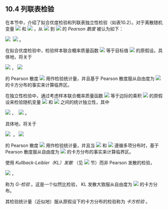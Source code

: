 ## 10.4 列联表检验

在本节中，介绍了拟合优度检验和列联表独立性检验（如表10.2）。对于离散随机变量 <img src="http://latex.codecogs.com/gif.latex?x\in\left\{1,\ldots,l\right\}" style="border:none;"> 和 <img src="http://latex.codecogs.com/gif.latex?y\in\left\{1,\ldots,m\right\}" style="border:none;"> ，从 <img src="http://latex.codecogs.com/gif.latex?p_{x,y}" style="border:none;"> 到 <img src="http://latex.codecogs.com/gif.latex?q_{x,y}" style="border:none;"> 的 *Pearson 散度* 被认为如下：  

 <img src="http://latex.codecogs.com/gif.latex?\sum_{x=1}^{l}\sum_{y=1}^{m}\frac{(p_{x,y}-q_{x,y})^{2}}{q_{x,y}}" style="border:none;">  <img src="http://latex.codecogs.com/gif.latex?(10.1)" style="border:none;"> 。  
 
在拟合优度检验中，检验样本联合概率质量函数 <img src="http://latex.codecogs.com/gif.latex?\hat{f}(x,y)=\frac{c_{x,y}}{n}" style="border:none;"> 等于目标值 <img src="http://latex.codecogs.com/gif.latex?f(x,y)" style="border:none;"> 的原假设。具体地，将关于  

<img src="http://latex.codecogs.com/gif.latex?p_{x,y}=\hat{f}(x,y)" style="border:none;"> ， <img src="http://latex.codecogs.com/gif.latex?q_{x,y}=f(x,y)" style="border:none;">

的 Pearson 散度 <img src="http://latex.codecogs.com/gif.latex?(10.1)" style="border:none;"> 用作检验统计量，并且基于 Pearson 散度服从自由度为 <img src="http://latex.codecogs.com/gif.latex?lm-1" style="border:none;"> 的卡方分布的事实来计算临界区。  

在独立性检验中，通过考虑样本联合概率质量函数 <img src="http://latex.codecogs.com/gif.latex?\hat{f}(x,y)=\frac{c_{x,y}}{n}" style="border:none;"> 等于边际的乘积 <img src="http://latex.codecogs.com/gif.latex?\hat{g}(x)\hat{h}(y)" style="border:none;"> 的原假设来检验随机变量 <img src="http://latex.codecogs.com/gif.latex?x" style="border:none;"> 和 <img src="http://latex.codecogs.com/gif.latex?y" style="border:none;"> 之间的统计独立性，其中  

<img src="http://latex.codecogs.com/gif.latex?\hat{g}(x)=\frac{d_{x}}{n}=\frac{1}{n}\sum_{y=1}^{m}c_{x,y}" style="border:none;"> ，  
<img src="http://latex.codecogs.com/gif.latex?\hat{h}(y)=\frac{e_{y}}{n}=\frac{1}{n}\sum_{x=1}^{l}c_{x,y}" style="border:none;"> 。  

具体地，将关于  

<img src="http://latex.codecogs.com/gif.latex?p_{x,y}=\hat{f}(x,y)" style="border:none;">  ， <img src="http://latex.codecogs.com/gif.latex?q_{x,y}=\hat{g}(x)\hat{h}(y)" style="border:none;">  

的 Pearson 散度 <img src="http://latex.codecogs.com/gif.latex?(10.1)" style="border:none;"> 用作检验统计量，并且当 <img src="http://latex.codecogs.com/gif.latex?x" style="border:none;"> 和 <img src="http://latex.codecogs.com/gif.latex?y" style="border:none;"> 遵循多项分布时，基于 Pearson 散度服从自由度为 <img src="http://latex.codecogs.com/gif.latex?(l-1)(m-1)" style="border:none;"> 的卡方分布的事实来计算临界区。  

使用 *Kullback-Leibler（KL）发散* （见 <img src="http://latex.codecogs.com/gif.latex?14.2" style="border:none;"> 节）而非 Pearson 发散的检验，  

 <img src="http://latex.codecogs.com/gif.latex?\sum_{x=1}^{l}\sum_{y=1}^{m}p_{x,y}\log\frac{p_{x,y}}{q_{x,y}}" style="border:none;"> ，  
 
称为 *G-检验* 。这是一个似然比检验， KL 发散大致服从自由度为 <img src="http://latex.codecogs.com/gif.latex?(l-1)(m-1)" style="border:none;"> 的卡方分布。  

其检验统计量（近似地）服从原假设下的卡方分布的检验称为 *卡方检验* 。

